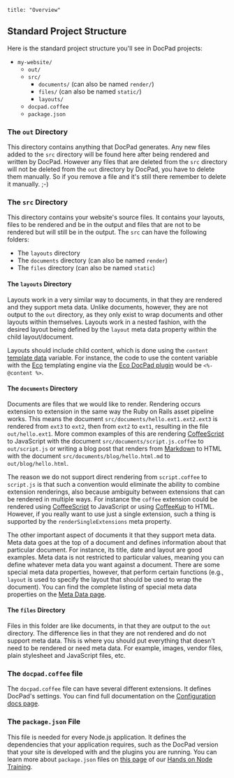 ```
title: "Overview"
```
## Standard Project Structure

Here is the standard project structure you'll see in DocPad projects:

- `my-website/`
	- `out/`
	- `src/`
		- `documents/` (can also be named `render/`)
		- `files/` (can also be named `static/`)
		- `layouts/`
	- `docpad.coffee`
	- `package.json`

### The `out` Directory

This directory contains anything that DocPad generates. Any new files added to the `src` directory will be found here after being rendered and written by DocPad. However any files that are deleted from the `src` directory will not be deleted from the `out` directory by DocPad, you have to delete them manually. So if you remove a file and it's still there remember to delete it manually. ;-)


### The `src` Directory

This directory contains your website's source files. It contains your layouts, files to be rendered and be in the output and files that are not to be rendered but will still be in the output. The `src` can have the following folders:

- The `layouts` directory
- The `documents` directory (can also be named `render`)
- The `files` directory (can also be named `static`)


#### The `layouts` Directory

Layouts work in a very similar way to documents, in that they are rendered and they support meta data. Unlike documents, however, they are not output to the `out` directory, as they only exist to wrap documents and other layouts within themselves. Layouts work in a nested fashion, with the desired layout being defined by the `layout` meta data property within the child layout/document.

Layouts should include child content, which is done using the `content` [template data](/docpad/template-data#standard-template-data) variable. For instance, the code to use the content variable with the [Eco](https://github.com/sstephenson/eco/) templating engine via the [Eco DocPad plugin](/plugin/eco) would be `<%- @content %>`.


#### The `documents` Directory

Documents are files that we would like to render. Rendering occurs extension to extension in the same way the Ruby on Rails asset pipeline works. This means the document `src/documents/hello.ext1.ext2.ext3` is rendered from `ext3` to `ext2`, then from `ext2` to `ext1`, resulting in the file `out/hello.ext1`. More common examples of this are rendering [CoffeeScript](http://coffeescript.org) to JavaScript with the document `src/documents/script.js.coffee` to `out/script.js` or writing a blog post that renders from [Markdown](http://daringfireball.net/projects/markdown/) to HTML with the document `src/documents/blog/hello.html.md` to `out/blog/hello.html`.

The reason we do not support direct rendering from `script.coffee` to `script.js` is that such a convention would eliminate the ability to combine extension renderings, also because ambiguity between extensions that can be rendered in multiple ways. For instance the `coffee` extension could be rendered using [CoffeeScript](http://coffeescript.org) to JavaScript or using [CoffeeKup](http://coffeekup.org) to HTML. However, if you really want to use just a single extension, such a thing is supported by the `renderSingleExtensions` meta property.

The other important aspect of documents it that they support meta data. Meta data goes at the top of a document and defines information about that particular document. For instance, its title, date and layout are good examples. Meta data is not restricted to particular values, meaning you can define whatever meta data you want against a document. There are some special meta data properties, however, that perform certain functions (e.g., `layout` is used to specify the layout that should be used to wrap the document). You can find the complete listing of special meta data properties on the [Meta Data page](/docpad/meta-data).


#### The `files` Directory

Files in this folder are like documents, in that they are output to the `out` directory. The difference lies in that they are not rendered and do not support meta data. This is where you should put everything that doesn't need to be rendered or need meta data. For example, images, vendor files, plain stylesheet and JavaScript files, etc.


### The `docpad.coffee` file

The `docpad.coffee` file can have several different extensions. It defines DocPad's settings. You can find full documentation on the [Configuration docs page](/docpad/config).


### The `package.json` File

This file is needed for every Node.js application. It defines the dependencies that your application requires, such as the DocPad version that your site is developed with and the plugins you are running. You can learn more about `package.json` files on [this page](/node/ecosystem) of our [Hands on Node Training](/node/preface).
